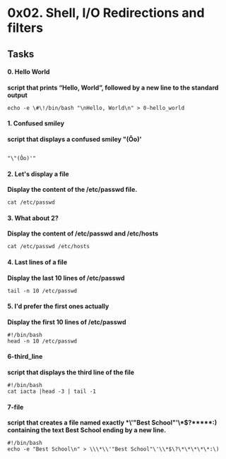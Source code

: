 # 0x02. Shell, I/O Redirections and filters

## Tasks

#### 0. Hello World
**script that prints “Hello, World”, followed by a new line to the standard output**
```
echo -e \#\!/bin/bash "\nHello, World\n" > 0-hello_world
```

#### 1. Confused smiley
**script that displays a confused smiley "(Ôo)'**
```

"\"(Ôo)'"
```

#### 2. Let's display a file
**Display the content of the /etc/passwd file.**

```
cat /etc/passwd
```
#### 3. What about 2?
**Display the content of /etc/passwd and /etc/hosts**

```
cat /etc/passwd /etc/hosts
```
#### 4. Last lines of a file
**Display the last 10 lines of /etc/passwd**

```
tail -n 10 /etc/passwd
```
#### 5. I'd prefer the first ones actually

**Display the first 10 lines of /etc/passwd**
```
#!/bin/bash
head -n 10 /etc/passwd
```
#### 6-third_line
**script that displays the third line of the file**
```
#!/bin/bash
cat iacta |head -3 | tail -1
```
#### 7-file
**script that creates a file named exactly \*\\'"Best School"\'\\*$\?\*\*\*\*\*:) containing the text Best School ending by a new line.**
```
#!/bin/bash
echo -e "Best School\n" > \\\*\\'"Best School"\'\\*$\?\*\*\*\*\*:\)

```
